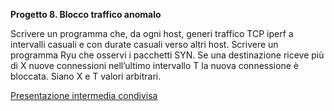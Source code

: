 **Progetto 8. Blocco traffico anomalo**

Scrivere un programma che, da ogni host, generi traffico TCP iperf a intervalli casuali e con durate casuali verso altri host. Scrivere un programma Ryu che osservi i pacchetti SYN. Se una destinazione riceve più di X nuove connessioni nell’ultimo intervallo T la nuova connessione è bloccata. Siano X e T valori arbitrari.

[Presentazione intermedia condivisa](https://polimi365-my.sharepoint.com/:p:/g/personal/10169800_polimi_it/EaobnsC3-O9ArCa_GNBwLsgB0S-8JqHUxtt0P7-_12-jfQ?e=cplChJ)
